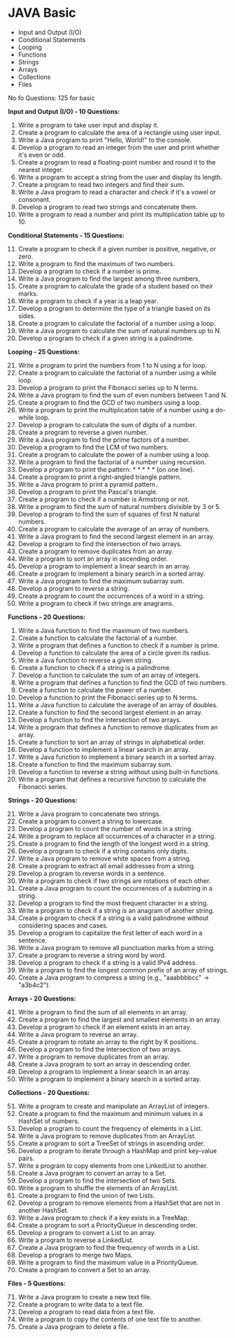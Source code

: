 # JAVA Basic 
- Input and Output (I/O)
- Conditional Statements
- Looping
- Functions
- Strings
- Arrays
- Collections
- Files

No fo Questions: 125 for basic

**Input and Output (I/O) - 10 Questions:**
1. Write a program to take user input and display it.
2. Create a program to calculate the area of a rectangle using user input.
3. Write a Java program to print "Hello, World!" to the console.
4. Develop a program to read an integer from the user and print whether it's even or odd.
5. Create a program to read a floating-point number and round it to the nearest integer.
6. Write a program to accept a string from the user and display its length.
7. Create a program to read two integers and find their sum.
8. Write a Java program to read a character and check if it's a vowel or consonant.
9. Develop a program to read two strings and concatenate them.
10. Write a program to read a number and print its multiplication table up to 10.

**Conditional Statements - 15 Questions:**

11. Create a program to check if a given number is positive, negative, or zero.
12. Write a program to find the maximum of two numbers.
13. Develop a program to check if a number is prime.
14. Write a Java program to find the largest among three numbers.
15. Create a program to calculate the grade of a student based on their marks.
16. Write a program to check if a year is a leap year.
17. Develop a program to determine the type of a triangle based on its sides.
18. Create a program to calculate the factorial of a number using a loop.
19. Write a Java program to calculate the sum of natural numbers up to N.
20. Develop a program to check if a given string is a palindrome.

**Looping - 25 Questions:**

21. Write a program to print the numbers from 1 to N using a for loop.
22. Create a program to calculate the factorial of a number using a while loop.
23. Develop a program to print the Fibonacci series up to N terms.
24. Write a Java program to find the sum of even numbers between 1 and N.
25. Create a program to find the GCD of two numbers using a loop.
26. Write a program to print the multiplication table of a number using a do-while loop.
27. Develop a program to calculate the sum of digits of a number.
28. Create a program to reverse a given number.
29. Write a Java program to find the prime factors of a number.
30. Develop a program to find the LCM of two numbers.
31. Create a program to calculate the power of a number using a loop.
32. Write a program to find the factorial of a number using recursion.
33. Develop a program to print the pattern: * * * * * (on one line).
34. Create a program to print a right-angled triangle pattern.
35. Write a Java program to print a pyramid pattern.
36. Develop a program to print the Pascal's triangle.
37. Create a program to check if a number is Armstrong or not.
38. Write a program to find the sum of natural numbers divisible by 3 or 5.
39. Develop a program to find the sum of squares of first N natural numbers.
40. Create a program to calculate the average of an array of numbers.
41. Write a Java program to find the second largest element in an array.
42. Develop a program to find the intersection of two arrays.
43. Create a program to remove duplicates from an array.
44. Write a program to sort an array in ascending order.
45. Develop a program to implement a linear search in an array.
46. Create a program to implement a binary search in a sorted array.
47. Write a Java program to find the maximum subarray sum.
48. Develop a program to reverse a string.
49. Create a program to count the occurrences of a word in a string.
50. Write a program to check if two strings are anagrams.

**Functions - 20 Questions:**

1. Write a Java function to find the maximum of two numbers.
2. Create a function to calculate the factorial of a number.
3. Write a program that defines a function to check if a number is prime.
4. Develop a function to calculate the area of a circle given its radius.
5. Write a Java function to reverse a given string.
6. Create a function to check if a string is a palindrome.
7. Develop a function to calculate the sum of an array of integers.
8. Write a program that defines a function to find the GCD of two numbers.
9. Create a function to calculate the power of a number.
10. Develop a function to print the Fibonacci series up to N terms.
11. Write a Java function to calculate the average of an array of doubles.
12. Create a function to find the second largest element in an array.
13. Develop a function to find the intersection of two arrays.
14. Write a program that defines a function to remove duplicates from an array.
15. Create a function to sort an array of strings in alphabetical order.
16. Develop a function to implement a linear search in an array.
17. Write a Java function to implement a binary search in a sorted array.
18. Create a function to find the maximum subarray sum.
19. Develop a function to reverse a string without using built-in functions.
20. Write a program that defines a recursive function to calculate the Fibonacci series.

**Strings - 20 Questions:**

21. Write a Java program to concatenate two strings.
22. Create a program to convert a string to lowercase.
23. Develop a program to count the number of words in a string.
24. Write a program to replace all occurrences of a character in a string.
25. Create a program to find the length of the longest word in a string.
26. Develop a program to check if a string contains only digits.
27. Write a Java program to remove white spaces from a string.
28. Create a program to extract all email addresses from a string.
29. Develop a program to reverse words in a sentence.
30. Write a program to check if two strings are rotations of each other.
31. Create a Java program to count the occurrences of a substring in a string.
32. Develop a program to find the most frequent character in a string.
33. Write a program to check if a string is an anagram of another string.
34. Create a program to check if a string is a valid palindrome without considering spaces and cases.
35. Develop a program to capitalize the first letter of each word in a sentence.
36. Write a Java program to remove all punctuation marks from a string.
37. Create a program to reverse a string word by word.
38. Develop a program to check if a string is a valid IPv4 address.
39. Write a program to find the longest common prefix of an array of strings.
40. Create a Java program to compress a string (e.g., "aaabbbbcc" -> "a3b4c2").

**Arrays - 20 Questions:**

41. Write a program to find the sum of all elements in an array.
42. Create a program to find the largest and smallest elements in an array.
43. Develop a program to check if an element exists in an array.
44. Write a Java program to reverse an array.
45. Create a program to rotate an array to the right by K positions.
46. Develop a program to find the intersection of two arrays.
47. Write a program to remove duplicates from an array.
48. Create a Java program to sort an array in descending order.
49. Develop a program to implement a linear search in an array.
50. Write a program to implement a binary search in a sorted array.

**Collections - 20 Questions:**

51. Write a program to create and manipulate an ArrayList of integers.
52. Create a program to find the maximum and minimum values in a HashSet of numbers.
53. Develop a program to count the frequency of elements in a List.
54. Write a Java program to remove duplicates from an ArrayList.
55. Create a program to sort a TreeSet of strings in ascending order.
56. Develop a program to iterate through a HashMap and print key-value pairs.
57. Write a program to copy elements from one LinkedList to another.
58. Create a Java program to convert an array to a Set.
59. Develop a program to find the intersection of two Sets.
60. Write a program to shuffle the elements of an ArrayList.
61. Create a program to find the union of two Lists.
62. Develop a program to remove elements from a HashSet that are not in another HashSet.
63. Write a Java program to check if a key exists in a TreeMap.
64. Create a program to sort a PriorityQueue in descending order.
65. Develop a program to convert a List to an array.
66. Write a program to reverse a LinkedList.
67. Create a Java program to find the frequency of words in a List.
68. Develop a program to merge two Maps.
69. Write a program to find the maximum value in a PriorityQueue.
70. Create a program to convert a Set to an array.

**Files - 5 Questions:**

71. Write a Java program to create a new text file.
72. Create a program to write data to a text file.
73. Develop a program to read data from a text file.
74. Write a program to copy the contents of one text file to another.
75. Create a Java program to delete a file.

